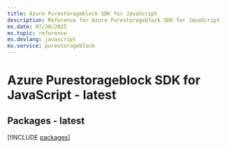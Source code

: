 ```yaml
---
title: Azure Purestorageblock SDK for JavaScript
description: Reference for Azure Purestorageblock SDK for JavaScript
ms.date: 07/30/2025
ms.topic: reference
ms.devlang: javascript
ms.service: purestorageblock
---
```

# Azure Purestorageblock SDK for JavaScript - latest
## Packages - latest
[!INCLUDE [packages](purestorageblock-index.md)]